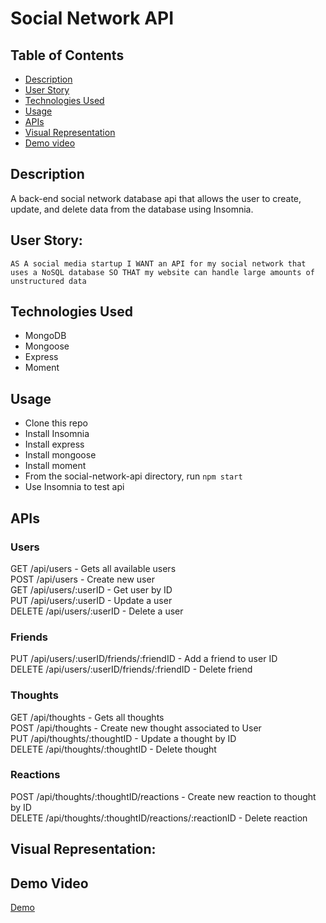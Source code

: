 # Social Network API

## Table of Contents 
- [Description](#description)
- [User Story](#user-story)
- [Technologies Used](#technologies-used)
- [Usage](#usage)
- [APIs](#apis)
- [Visual Representation](#visual-representation)
- [Demo video](#demo-video)

## Description

A back-end social network database api that allows the user to create, update, and delete data from the database using Insomnia.

## User Story:
`AS A social media startup
I WANT an API for my social network that uses a NoSQL database
SO THAT my website can handle large amounts of unstructured data`

## Technologies Used

- MongoDB
- Mongoose
- Express
- Moment

## Usage

- Clone this repo
- Install Insomnia
- Install express
- Install mongoose
- Install moment
- From the social-network-api directory, run `npm start`
- Use Insomnia to test api

## APIs

### Users

GET /api/users - Gets all available users <br>
POST /api/users - Create new user <br>
GET /api/users/:userID - Get user by ID <br>
PUT /api/users/:userID - Update a user <br>
DELETE /api/users/:userID - Delete a user <br>

### Friends

PUT /api/users/:userID/friends/:friendID - Add a friend to user ID <br>
DELETE /api/users/:userID/friends/:friendID - Delete friend <br>

### Thoughts

GET /api/thoughts - Gets all thoughts <br>
POST /api/thoughts - Create new thought associated to User <br>
PUT /api/thoughts/:thoughtID - Update a thought by ID <br>
DELETE /api/thoughts/:thoughtID - Delete thought <br>

### Reactions

POST /api/thoughts/:thoughtID/reactions - Create new reaction to thought by ID <br>
DELETE /api/thoughts/:thoughtID/reactions/:reactionID - Delete reaction <br>


## Visual Representation:


## Demo Video
[Demo](https://drive.google.com/file/d/1pj2PvN6maE19_QxRJ4hgmLa_ZlPXVRqT/view)